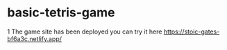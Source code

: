 # basic-tetris-game


1 The game site has been deployed you can try it here https://stoic-gates-bf6a3c.netlify.app/

